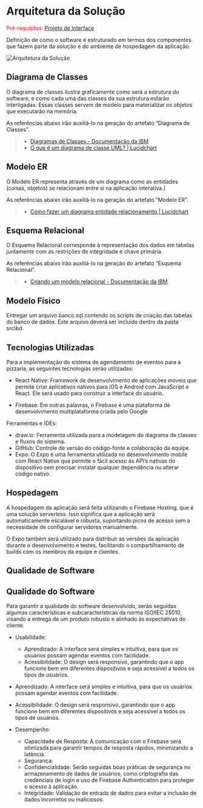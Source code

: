 # Arquitetura da Solução

<span style="color:red">Pré-requisitos: <a href="3-Projeto de Interface.md"> Projeto de Interface</a></span>

Definição de como o software é estruturado em termos dos componentes que fazem parte da solução e do ambiente de hospedagem da aplicação.

![Arquitetura da Solução](img/02-mob-arch.png)

## Diagrama de Classes

O diagrama de classes ilustra graficamente como será a estrutura do software, e como cada uma das classes da sua estrutura estarão interligadas. Essas classes servem de modelo para materializar os objetos que executarão na memória.

As referências abaixo irão auxiliá-lo na geração do artefato “Diagrama de Classes”.

> - [Diagramas de Classes - Documentação da IBM](https://www.ibm.com/docs/pt-br/rational-soft-arch/9.6.1?topic=diagrams-class)
> - [O que é um diagrama de classe UML? | Lucidchart](https://www.lucidchart.com/pages/pt/o-que-e-diagrama-de-classe-uml)

## Modelo ER

O Modelo ER representa através de um diagrama como as entidades (coisas, objetos) se relacionam entre si na aplicação interativa.]

As referências abaixo irão auxiliá-lo na geração do artefato “Modelo ER”.

> - [Como fazer um diagrama entidade relacionamento | Lucidchart](https://www.lucidchart.com/pages/pt/como-fazer-um-diagrama-entidade-relacionamento)

## Esquema Relacional

O Esquema Relacional corresponde à representação dos dados em tabelas juntamente com as restrições de integridade e chave primária.
 
As referências abaixo irão auxiliá-lo na geração do artefato “Esquema Relacional”.

> - [Criando um modelo relacional - Documentação da IBM](https://www.ibm.com/docs/pt-br/cognos-analytics/10.2.2?topic=designer-creating-relational-model)

## Modelo Físico

Entregar um arquivo banco.sql contendo os scripts de criação das tabelas do banco de dados. Este arquivo deverá ser incluído dentro da pasta src\bd.

## Tecnologias Utilizadas

Para a implementação do sistema de agendamento de eventos para a pizzaria, as seguintes tecnologias serão utilizadas:

- React Native: Framework de desenvolvimento de aplicações móveis que permite criar aplicativos nativos para iOS e Android com JavaScript e React. Ele será usado para construir a interface do usuário.

- Firebase: Em outras palavras, o Firebase é uma plataforma de desenvolvimento multiplataforma criada pelo Google

Ferramentas e IDEs:

- draw.io: Ferramenta utilizada para a modelagem do diagrama de classes e fluxos do sistema.
- GitHub: Controle de versão do código-fonte e colaboração da equipe.
- Expo: O Expo é uma ferramenta utilizada no desenvolvimento mobile com React Native que permite o fácil acesso às API’s nativas do dispositivo sem precisar instalar qualquer dependência ou alterar código nativo.

## Hospedagem
A hospedagem da aplicação será feita utilizando o Firebase Hosting, que é uma solução serverless. Isso significa que a aplicação será automaticamente escalável e robusta, suportando picos de acesso sem a necessidade de configurar servidores manualmente.

O Expo também será utilizado para distribuir as versões da aplicação durante o desenvolvimento e testes, facilitando o compartilhamento de builds com os membros da equipe e clientes.
## Qualidade de Software

## Qualidade do Software
Para garantir a qualidade do software desenvolvido, serão seguidas algumas características e subcaracterísticas da norma ISO/IEC 25010, visando a entrega de um produto robusto e alinhado às expectativas do cliente.

- Usabilidade:
   - Aprendizado: A interface será simples e intuitiva, para que os usuários possam agendar eventos com facilidade.
   - Acessibilidade: O design será responsivo, garantindo que o app funcione bem em diferentes dispositivos e seja acessível a todos os tipos de usuários.

- Aprendizado: A interface será simples e intuitiva, para que os usuários possam agendar eventos com facilidade.
- Acessibilidade: O design será responsivo, garantindo que o app funcione bem em diferentes dispositivos e seja acessível a todos os tipos de usuários.
- Desempenho:
   - Capacidade de Resposta: A comunicação com o Firebase será otimizada para garantir tempos de resposta rápidos, minimizando a latência.
   - Segurança:
   - Confidencialidade: Serão seguidas boas práticas de segurança no armazenamento de dados de usuários, como criptografia das credenciais de login e uso de Firebase Authentication para proteger o acesso à aplicação.
   - Integridade: Validação de entrada de dados para evitar a inclusão de dados incorretos ou maliciosos.
